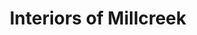 ---
title: "Interiors of Millcreek"
url: /erie/interiors-of-millcreek/
shop: interior decoration
---